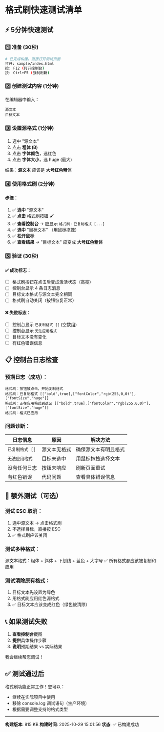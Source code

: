 # 格式刷快速测试清单

## ⚡ 5分钟快速测试

### 1️⃣ 准备 (30秒)
```bash
# 已完成构建，直接打开测试页面
打开: sample/index.html
按: F12 (打开控制台)
按: Ctrl+F5 (强制刷新)
```

### 2️⃣ 创建测试内容 (1分钟)
在编辑器中输入：
```
源文本
目标文本
```

### 3️⃣ 设置源格式 (1分钟)
1. 选中 "源文本"
2. 点击 **粗体 (B)**
3. 点击 **字体颜色**，选红色
4. 点击 **字体大小**，选 huge (最大)

结果：**源文本** 应该是 **大号红色粗体**

### 4️⃣ 使用格式刷 (2分钟)

#### 步骤：
1. ✅ **选中** "源文本"
2. ✅ **点击** 格式刷按钮 🖌️
3. ✅ **查看控制台** → 应显示 `格式刷：已复制格式 [...]`
4. ✅ **选中** "目标文本" （用鼠标拖拽）
5. ✅ **松开鼠标**
6. ✅ **查看结果** → "目标文本" 应变成 **大号红色粗体**

### 5️⃣ 验证 (30秒)

#### ✅ 成功标志：
- [ ] 格式刷按钮在点击后变成激活状态（高亮）
- [ ] 控制台显示 4 条日志消息
- [ ] 目标文本格式与源文本完全相同
- [ ] 格式刷自动关闭（按钮恢复正常）

#### ❌ 失败标志：
- [ ] 控制台显示 `已复制格式 []` (空数组)
- [ ] 控制台显示 `无法应用格式`
- [ ] 目标文本没有变化
- [ ] 有红色错误信息

## 📋 控制台日志检查

### 预期日志（成功）：
```
格式刷：按钮被点击，开始复制格式
格式刷：已复制格式 [["bold",true],["fontColor","rgb(255,0,0)"],["fontSize","huge"]]
格式刷：正在应用格式到选区 [["bold",true],["fontColor","rgb(255,0,0)"],["fontSize","huge"]]
格式刷：格式已应用
```

### 问题诊断：

| 日志信息 | 原因 | 解决方法 |
|---------|------|---------|
| `已复制格式 []` | 源文本无格式 | 确保源文本有明显格式 |
| `无法应用格式` | 目标未选中 | 用鼠标拖拽选择文本 |
| 没有任何日志 | 按钮未响应 | 刷新页面重试 |
| 有红色错误 | 代码问题 | 查看具体错误信息 |

## 🎯 额外测试（可选）

### 测试 ESC 取消：
1. 选中源文本 → 点击格式刷
2. 不选择目标，直接按 ESC
3. ✅ 格式刷应该关闭

### 测试多种格式：
源文本格式：粗体 + 斜体 + 下划线 + 蓝色 + 大字号
✅ 所有格式都应该被复制和应用

### 测试清除原有格式：
1. 目标文本先设置为绿色
2. 用格式刷应用红色源格式
3. ✅ 目标文本应该变成红色（绿色被清除）

## 📞 如果测试失败

1. **查看控制台**截图
2. **提供**具体操作步骤
3. **说明**预期结果 vs 实际结果

我会继续帮您调试！

## ✅ 测试通过后

格式刷功能正常工作！您可以：

- 继续在实际项目中使用
- 移除 console.log 调试语句（生产环境）
- 根据需要调整支持的格式类型

---

**构建版本**: 815 KB
**构建时间**: 2025-10-29 15:01:56
**状态**: ✅ 已构建成功

